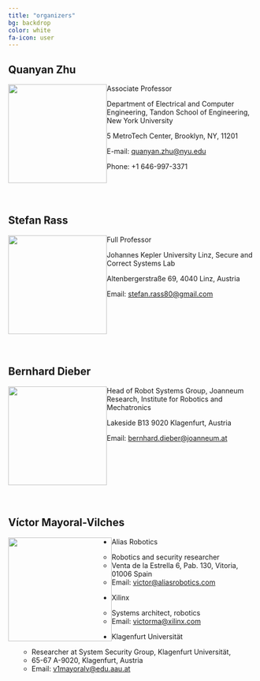 ```yaml
---
title: "organizers"
bg: backdrop
color: white
fa-icon: user
---
```




## Quanyan Zhu

<img style="float: left;" src="{{ site.baseurl }}{{ post.url }}/img/user_logo.png" width="200px">

Associate Professor

Department of Electrical and Computer Engineering, Tandon School of Engineering, New York University

5 MetroTech Center, Brooklyn, NY, 11201

E-mail: [quanyan.zhu@nyu.edu](mailto:quanyan.zhu@nyu.edu)

Phone: +1 646-997-3371



<div style="clear:both">&nbsp;</div> <div style="clear:both">&nbsp;</div>

## Stefan Rass

<img style="float: left;" src="{{ site.baseurl }}{{ post.url }}/img/user_logo.png" width="200px">

Full Professor

Johannes Kepler University Linz, Secure and Correct Systems Lab

Altenbergerstraße 69, 4040 Linz, Austria

Email: [stefan.rass80@gmail.com](mailto:stefan.rass80@gmail.com)



<div style="clear:both">&nbsp;</div> <div style="clear:both">&nbsp;</div>

## Bernhard Dieber

<img style="float: left;" src="{{ site.baseurl }}{{ post.url }}/img/user_logo.png" width="200px">

Head of Robot Systems Group, Joanneum Research, Institute for Robotics and Mechatronics

Lakeside B13 9020 Klagenfurt, Austria

Email: [bernhard.dieber@joanneum.at](mailto:bernhard.dieber@joanneum.at)



<div style="clear:both">&nbsp;</div> <div style="clear:both">&nbsp;</div>

## Víctor Mayoral-Vilches

<img style="float: left;" src="{{ site.baseurl }}{{ post.url }}/img/victor.jpg" width="210px">

- Alias Robotics
  - Robotics and security researcher
  - Venta de la Estrella 6, Pab. 130, Vitoria, 01006 Spain
  - Email: [victor@aliasrobotics.com](mailto:victor@aliasrobotics.com)

- Xilinx
  - Systems architect, robotics
  - Email: [victorma@xilinx.com](mailto:victorma@xilinx.com)

- Klagenfurt Universität
  - Researcher at System Security Group, Klagenfurt Universität,
  - 65-67 A-9020, Klagenfurt, Austria
  - Email: [v1mayoralv@edu.aau.at](mailto:v1mayoralv@edu.aau.at)
